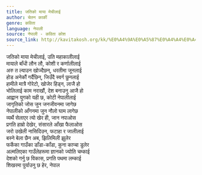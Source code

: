 ```yaml
---
title: जतिको माया मेचीलाई
author: चेतन कार्की
genre: कविता
language: नेपाली
source: नेपाली - कविता कोश
source_link: http://kavitakosh.org/kk/%E0%A4%9A%E0%A5%87%E0%A4%A4%E0%A4%A8_%E0%A4%95%E0%A4%BE%E0%A4%B0%E0%A5%8D%E0%A4%95%E0%A5%80
---
```


जतिको माया मेचीलाई, उति महाकालीलाई  
मायाले बाँधी लौन लौ, कोशी र कर्णालीलाई  
अरु त ल्याउन खोज्दैछन्, धरतीमा जूनलाई  
होड अनेकौं गर्दैछिन्, जिउँदै स्वर्ग छुनलाई  
हामीले मात्रै गोरेटो, खोजेर हिड्न, लाजै हो  
भोलिलाई काम नराखौं, देश बनाउनु आजै हो  
आह्वान युगको यही छ, कोटी नेपालीलाई  
जागृतिको जोस जुन जनजीवनमा जागेछ  
नेपालीको आँगनमा जुन नौलो घाम लागेछ  
व्यर्थै सेलाएर त्यो खेर ही, जान नपाओस  
प्रगति हाम्रो देखेर, संसारले आँखा फैलाओस  
जरो उखेली नासिदिउन, फटाहा र जालीलाई  
बस्ने बेला छैन अब, झिलिमिली झुलेर  
फर्केका गाउँका डाँडा-काँडा, कुना काप्चा डुलेर  
अल्मलिएका गाउँलेहरूमा ज्ञानको ज्योति चम्काई  
देशको गर्नु छ विकास, प्रगति पथमा लम्काई  
शिखरमा पुर्याउनु छ हेर, नेपाल
